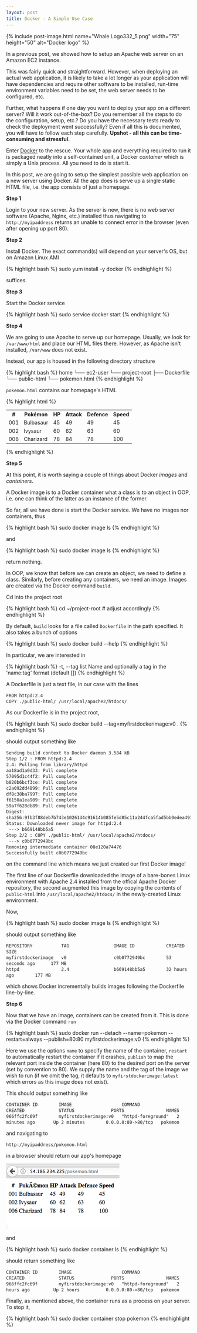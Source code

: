 ```yaml
---
layout: post
title: Docker - A Simple Use Case
---
```


{% include post-image.html name="Whale Logo332_5.png" width="75" height="50" alt="Docker logo" %}

In a previous post, we showed how to setup an Apache web server on an Amazon EC2 instance. 

This was fairly quick and straightforward. However, when deploying an actual web application, it is likely to take a lot longer as your application will have dependencies and require other software to be installed, run-time environment variables need to be set, the web server needs to be configured, etc. 

Further, what happens if one day you want to deploy your app on a different server? Will it work out-of-the-box? Do you remember all the steps to do the configuration, setup, etc.? Do you have the necessary tests ready to check the deployment went successfully? Even if all this is documented, you will have to follow each step carefully. **Upshot - all this can be time-consuming and stressful.**

Enter [Docker]('https://www.docker.com/') to the rescue. Your whole app and everything required to run it is packaged neatly into a self-contained unit, a Docker *container* which is simply a Unix process. All you need to do is start it.

In this post, we are going to setup the simplest possible web application on a new server using Docker. All the app does is serve up a single static HTML file, i.e. the app consists of just a homepage.

**Step 1**

Login to your new server. As the server is new, there is no web server software (Apache, Nginx, etc.) installed thus navigating to `http://myipaddress` returns an unable to connect error in the browser (even after opening up port 80).

**Step 2**

Install Docker. The exact command(s) will depend on your server's OS, but on Amazon Linux AMI

{% highlight bash %}
sudo yum install -y docker
{% endhighlight %}

suffices.

**Step 3**

Start the Docker service

{% highlight bash %}
sudo service docker start
{% endhighlight %}

**Step 4**

We are going to use Apache to serve up our homepage. Usually, we look for `/var/www/html` and place our HTML files there. However, as Apache isn't installed, `/var/www` does not exist.

Instead, our app is housed in the following directory structure

{% highlight bash %}
home
└── ec2-user
    └── project-root
        ├── Dockerfile
        └── public-html
            └── pokemon.html
{% endhighlight %}

`pokemon.html` contains our homepage's HTML

{% highlight html %}
<table>
  <tr>
    <th>#</th>
    <th>Pokémon</th>
    <th>HP</th>
    <th>Attack</th>
    <th>Defence</th>
    <th>Speed</th>
  </tr>
  <tr>
    <td>001</td>
    <td>Bulbasaur</td>
    <td>45</td>
    <td>49</td>
    <td>49</td>
    <td>45</td>
  </tr>
  <tr>
    <td>002</td>
    <td>Ivysaur</td>
    <td>60</td>
    <td>62</td>
    <td>63</td>
    <td>60</td>
  </tr>
  <tr>
    <td>006</td>
    <td>Charizard</td>
    <td>78</td>
    <td>84</td>
    <td>78</td>
    <td>100</td>
  </tr>
</table>
{% endhighlight %}

**Step 5**

At this point, it is worth saying a couple of things about Docker *images* and *containers*. 

A Docker image is to a Docker container what a class is to an object in OOP, i.e. one can think of the latter as an instance of the former.

So far, all we have done is start the Docker service. We have no images nor containers, thus

{% highlight bash %}
sudo docker image ls
{% endhighlight %}

and

{% highlight bash %}
sudo docker image ls
{% endhighlight %}

return nothing.

In OOP, we know that before we can create an object, we need to define a class. Similarly, before creating any containers, we need an image. Images are created via the Docker command `build`.

Cd into the project root

{% highlight bash %}
cd ~/project-root  # adjust accordingly
{% endhighlight %}

By default, `build` looks for a file called `Dockerfile` in the path specified. It also takes a bunch of options

{% highlight bash %}
sudo docker build --help
{% endhighlight %}

In particular, we are interested in

{% highlight bash %}
-t, --tag list Name and optionally a tag in the 'name:tag' format (default [])
{% endhighlight %}

A Dockerfile is just a text file, in our case with the lines

```
FROM httpd:2.4
COPY ./public-html/ /usr/local/apache2/htdocs/
```

As our Dockerfile is in the project root,

{% highlight bash %}
sudo docker build --tag=myfirstdockerimage:v0 .
{% endhighlight %}

should output something like 

```
Sending build context to Docker daemon 3.584 kB
Step 1/2 : FROM httpd:2.4
2.4: Pulling from library/httpd
aa18ad1a0d33: Pull complete
57095d1c44f2: Pull complete
b020b6bcf3ce: Pull complete
c2a092dd4899: Pull complete
df8c38ba7997: Pull complete
f6150a1ea909: Pull complete
59a7f628db89: Pull complete
Digest: sha256:9fb3f88deb7b743e10261d4c91614b085fe5d85c11a244fca5fad5bb0edea491
Status: Downloaded newer image for httpd:2.4
 ---> b669148bb5a5
Step 2/2 : COPY ./public-html/ /usr/local/apache2/htdocs/
 ---> c0b0772949bc
Removing intermediate container 08e120a74476
Successfully built c0b0772949bc
```

on the command line which means we just created our first Docker image! 

The first line of our Dockerfile downloaded the image of a bare-bones Linux environment with Apache 2.4 installed from the offical Apache Docker repository, the second augmented this image by copying the contents of `public-html` into `/usr/local/apache2/htdocs/` in the newly-created Linux environment.

Now, 

{% highlight bash %}
sudo docker image ls
{% endhighlight %}

should output something like

```
REPOSITORY           TAG                 IMAGE ID            CREATED             SIZE
myfirstdockerimage   v0                  c0b0772949bc        53 seconds ago      177 MB
httpd                2.4                 b669148bb5a5        32 hours ago        177 MB
```

which shows Docker incrementally builds images following the Dockerfile line-by-line.

**Step 6**

Now that we have an image, containers can be created from it. This is done via the Docker command `run`

{% highlight bash %}
sudo docker run --detach --name=pokemon --restart=always --publish=80:80 myfirstdockerimage:v0
{% endhighlight %}

Here we use the options `name` to specify the name of the container, `restart` to automatically restart the container if it crashes, `publish` to map the relevant port inside the container (here 80) to the desired port on the server (set by convention to 80). We supply the name and the tag of the image we wish to run (if we omit the tag, it defaults to `myfirstdockerimage:latest` which errors as this image does not exist).

This should output something like

```
CONTAINER ID        IMAGE                   COMMAND              CREATED             STATUS              PORTS                NAMES
966ffc2fc69f        myfirstdockerimage:v0   "httpd-foreground"   2 minutes ago       Up 2 minutes        0.0.0.0:80->80/tcp   pokemon
```

and navigating to

```
http://myipaddress/pokemon.html
```

in a browser should return our app's homepage

<div><img src=
"/assets/images/posts/2017-09-09-docker-a-simple-use-case/Screen Shot 2017-09-09 at 18.18.19.png"></div>

and 

{% highlight bash %}
sudo docker container ls
{% endhighlight %}

should return something like

```
CONTAINER ID        IMAGE                   COMMAND              CREATED             STATUS              PORTS                NAMES
966ffc2fc69f        myfirstdockerimage:v0   "httpd-foreground"   2 hours ago         Up 2 hours          0.0.0.0:80->80/tcp   pokemon
```

Finally, as mentioned above, the container runs as a process on your server. To stop it,

{% highlight bash %}
sudo docker container stop pokemon
{% endhighlight %}




































